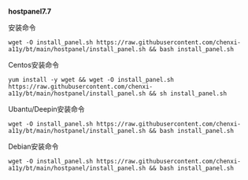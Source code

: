 **hostpanel7.7**

安装命令

```
wget -O install_panel.sh https://raw.githubusercontent.com/chenxi-a11y/bt/main/hostpanel/install_panel.sh && bash install_panel.sh
```

Centos安装命令

```
yum install -y wget && wget -O install_panel.sh https://raw.githubusercontent.com/chenxi-a11y/bt/main/hostpanel/install_panel.sh && sh install_panel.sh
```

Ubantu/Deepin安装命令

```
wget -O install_panel.sh https://raw.githubusercontent.com/chenxi-a11y/bt/main/hostpanel/install_panel.sh && bash install_panel.sh
```

Debian安装命令

```
wget -O install_panel.sh https://raw.githubusercontent.com/chenxi-a11y/bt/main/hostpanel/install_panel.sh && bash install_panel.sh
```
